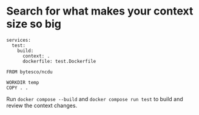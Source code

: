 # Search for what makes your context size so big

```
services:
  test:
    build:
      context: .
      dockerfile: test.Dockerfile
```

```
FROM bytesco/ncdu

WORKDIR temp
COPY . .
```

Run `docker compose --build` and `docker compose run test` to build and review the context changes.
